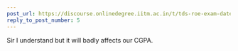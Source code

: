 ```yaml
---
post_url: https://discourse.onlinedegree.iitm.ac.in/t/tds-roe-exam-date-shift/168458/6
reply_to_post_number: 5
---
```

Sir I understand but it will badly affects our CGPA.